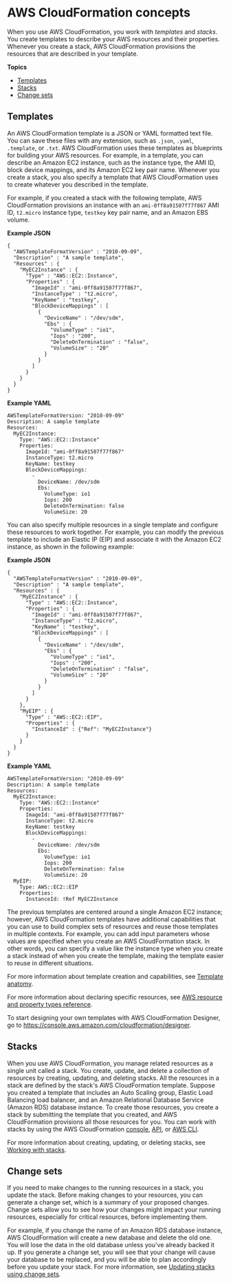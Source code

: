 # AWS CloudFormation concepts<a name="cfn-whatis-concepts"></a>

When you use AWS CloudFormation, you work with *templates* and *stacks*\. You create templates to describe your AWS resources and their properties\. Whenever you create a stack, AWS CloudFormation provisions the resources that are described in your template\.

**Topics**
+ [Templates](#w6643ab1b5c15b7)
+ [Stacks](#w6643ab1b5c15b9)
+ [Change sets](#w6643ab1b5c15c11)

## Templates<a name="w6643ab1b5c15b7"></a>

An AWS CloudFormation template is a JSON or YAML formatted text file\. You can save these files with any extension, such as `.json`, `.yaml`, `.template`, or `.txt`\. AWS CloudFormation uses these templates as blueprints for building your AWS resources\. For example, in a template, you can describe an Amazon EC2 instance, such as the instance type, the AMI ID, block device mappings, and its Amazon EC2 key pair name\. Whenever you create a stack, you also specify a template that AWS CloudFormation uses to create whatever you described in the template\.

For example, if you created a stack with the following template, AWS CloudFormation provisions an instance with an `ami-0ff8a91507f77f867` AMI ID, `t2.micro` instance type, `testkey` key pair name, and an Amazon EBS volume\.

**Example JSON**  

```
{
  "AWSTemplateFormatVersion" : "2010-09-09",
  "Description" : "A sample template",
  "Resources" : {
    "MyEC2Instance" : {
      "Type" : "AWS::EC2::Instance",
      "Properties" : {
        "ImageId" : "ami-0ff8a91507f77f867",
        "InstanceType" : "t2.micro",
        "KeyName" : "testkey",
        "BlockDeviceMappings" : [
          {
            "DeviceName" : "/dev/sdm",
            "Ebs" : {
              "VolumeType" : "io1",
              "Iops" : "200",
              "DeleteOnTermination" : "false",
              "VolumeSize" : "20"
            }
          }
        ]
      }
    }
  }
}
```

**Example YAML**  

```
AWSTemplateFormatVersion: "2010-09-09"
Description: A sample template
Resources:
  MyEC2Instance:
    Type: "AWS::EC2::Instance"
    Properties: 
      ImageId: "ami-0ff8a91507f77f867"
      InstanceType: t2.micro
      KeyName: testkey
      BlockDeviceMappings:
        -
          DeviceName: /dev/sdm
          Ebs:
            VolumeType: io1
            Iops: 200
            DeleteOnTermination: false
            VolumeSize: 20
```

You can also specify multiple resources in a single template and configure these resources to work together\. For example, you can modify the previous template to include an Elastic IP \(EIP\) and associate it with the Amazon EC2 instance, as shown in the following example:

**Example JSON**  

```
{
  "AWSTemplateFormatVersion" : "2010-09-09",
  "Description" : "A sample template",
  "Resources" : {
    "MyEC2Instance" : {
      "Type" : "AWS::EC2::Instance",
      "Properties" : {
        "ImageId" : "ami-0ff8a91507f77f867",
        "InstanceType" : "t2.micro",
        "KeyName" : "testkey",
        "BlockDeviceMappings" : [
          {
            "DeviceName" : "/dev/sdm",
            "Ebs" : {
              "VolumeType" : "io1",
              "Iops" : "200",
              "DeleteOnTermination" : "false",
              "VolumeSize" : "20"
            }
          }
        ]
      }
    },
    "MyEIP" : {
      "Type" : "AWS::EC2::EIP",
      "Properties" : {
        "InstanceId" : {"Ref": "MyEC2Instance"}
      }
    }
  }
}
```

**Example YAML**  

```
AWSTemplateFormatVersion: "2010-09-09"
Description: A sample template
Resources:
  MyEC2Instance:
    Type: "AWS::EC2::Instance"
    Properties: 
      ImageId: "ami-0ff8a91507f77f867"
      InstanceType: t2.micro
      KeyName: testkey
      BlockDeviceMappings:
        -
          DeviceName: /dev/sdm
          Ebs:
            VolumeType: io1
            Iops: 200
            DeleteOnTermination: false
            VolumeSize: 20
  MyEIP:
    Type: AWS::EC2::EIP
    Properties:
      InstanceId: !Ref MyEC2Instance
```

The previous templates are centered around a single Amazon EC2 instance; however, AWS CloudFormation templates have additional capabilities that you can use to build complex sets of resources and reuse those templates in multiple contexts\. For example, you can add input parameters whose values are specified when you create an AWS CloudFormation stack\. In other words, you can specify a value like the instance type when you create a stack instead of when you create the template, making the template easier to reuse in different situations\.

For more information about template creation and capabilities, see [Template anatomy](template-anatomy.md)\.

For more information about declaring specific resources, see [AWS resource and property types reference](aws-template-resource-type-ref.md)\.

To start designing your own templates with AWS CloudFormation Designer, go to [https://console\.aws\.amazon\.com/cloudformation/designer](https://console.aws.amazon.com/cloudformation/designer)\.

## Stacks<a name="w6643ab1b5c15b9"></a>

When you use AWS CloudFormation, you manage related resources as a single unit called a stack\. You create, update, and delete a collection of resources by creating, updating, and deleting stacks\. All the resources in a stack are defined by the stack's AWS CloudFormation template\. Suppose you created a template that includes an Auto Scaling group, Elastic Load Balancing load balancer, and an Amazon Relational Database Service \(Amazon RDS\) database instance\. To create those resources, you create a stack by submitting the template that you created, and AWS CloudFormation provisions all those resources for you\. You can work with stacks by using the AWS CloudFormation [console](https://console.aws.amazon.com/cloudformation/), [API](https://docs.aws.amazon.com/AWSCloudFormation/latest/APIReference/), or [AWS CLI](https://docs.aws.amazon.com/cli/latest/reference/cloudformation)\.

For more information about creating, updating, or deleting stacks, see [Working with stacks](stacks.md)\.

## Change sets<a name="w6643ab1b5c15c11"></a>

If you need to make changes to the running resources in a stack, you update the stack\. Before making changes to your resources, you can generate a change set, which is a summary of your proposed changes\. Change sets allow you to see how your changes might impact your running resources, especially for critical resources, before implementing them\.

For example, if you change the name of an Amazon RDS database instance, AWS CloudFormation will create a new database and delete the old one\. You will lose the data in the old database unless you've already backed it up\. If you generate a change set, you will see that your change will cause your database to be replaced, and you will be able to plan accordingly before you update your stack\. For more information, see [Updating stacks using change sets](using-cfn-updating-stacks-changesets.md)\.